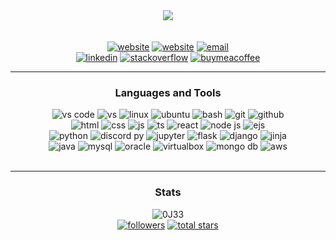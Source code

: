    <p align="center">
      <br />
      <br />
      <img src="https://ojee.net/static/ojee.svg" />
      <br />
      <br />
      <br />
<!--       <a href="https://ojee.net">
         <img alt="about" title="About me" src="https://custom-icon-badges.demolab.com/badge/-CSEN_student,_programmer,_and_engineer.-111111?style=for-the-badge&logo=&logoColor=black%22"/></a>
      <br /> -->
      <a href="https://ojee.net">
         <img alt="website" title="My Website" src="https://custom-icon-badges.demolab.com/badge/-ojee.net-00FFFF?style=for-the-badge&logo=globe&logoColor=black%22"/></a>
      <a href="https://ojee.net/bluef1ag">
         <img alt="website" title="Blue F1ag" src="https://custom-icon-badges.demolab.com/badge/-ojee.net/bluef1ag-000022?style=for-the-badge&logo=globe&logoColor=white%22"/></a>
      <a href="mailto:contact@ojee.net?subiect=contact@ojee.net">
         <img alt="email" title="My email" src="https://custom-icon-badges.demolab.com/badge/-contact@ojee.net-00AAAA?style=for-the-badge&logo=mail&logoColor=white%22"/></a>
      <br />
      <a href="https://www.linkedin.com/in/omargamaleldin/">
         <img alt="linkedin" title="LinkedIn" src="https://img.shields.io/badge/LinkedIn-0077B5?style=for-the-badge&logo=linkedin&logoColor=white"/></a>
      <a href="https://stackoverflow.com/users/19247380/ojee">
         <img alt="stackoverflow" title="Stack Overflow" src="https://img.shields.io/badge/stackoverflow-F48225?style=for-the-badge&logo=stackoverflow&logoColor=white"/></a>
      <a href="https://www.buymeacoffee.com/ojee">
         <img alt="buymeacoffee" title="Buy me a coffee" src="https://img.shields.io/badge/buy_me_a_coffee-FFE01A?style=for-the-badge&logo=buymeacoffee&logoColor=black"/></a>
   </p>

---

<h3 align="center">Languages and Tools</h3>

<div align="center">
   <div>
   <img alt="vs code" title="VS Code" src="https://custom-icon-badges.demolab.com/badge/-vs code-0078d7?style=for-the-badge&logo=visualstudiocode&logoColor=white"/>
   <img alt="vs" title="VS" src="https://custom-icon-badges.demolab.com/badge/-vs-603b74?style=for-the-badge&logo=visualstudio&logoColor=white"/>
   <img alt="linux" title="Linux" src="https://custom-icon-badges.demolab.com/badge/-linux-FCC624?style=for-the-badge&logo=linux&logoColor=black"/>
   <img alt="ubuntu" title="Ubuntu" src="https://custom-icon-badges.demolab.com/badge/-ubuntu-dd4814?style=for-the-badge&logo=ubuntu&logoColor=white"/>
   <img alt="bash" title="Bash" src="https://custom-icon-badges.demolab.com/badge/-bash-313131?style=for-the-badge&logo=bash&logoColor=black"/>
   <img alt="git" title="Git" src="https://custom-icon-badges.demolab.com/badge/-git-f34f29?style=for-the-badge&logo=git&logoColor=white"/>
   <img alt="github" title="Github" src="https://custom-icon-badges.demolab.com/badge/-github-171515?style=for-the-badge&logo=github&logoColor=white"/>
   <br />
   <img alt="html" title="HTML" src="https://custom-icon-badges.demolab.com/badge/-html-e34c26?style=for-the-badge&logo=html5&logoColor=white"/>
   <img alt="css" title="CSS" src="https://custom-icon-badges.demolab.com/badge/-css-264de4?style=for-the-badge&logo=css3&logoColor=white"/>
   <img alt="js" title="JS" src="https://custom-icon-badges.demolab.com/badge/-js-F0DB4F?style=for-the-badge&logo=javascript&logoColor=black"/>
   <img alt="ts" title="TS" src="https://custom-icon-badges.demolab.com/badge/-ts-007acc?style=for-the-badge&logo=typescript&logoColor=white"/>
   <img alt="react" title="React" src="https://custom-icon-badges.demolab.com/badge/-react-61dbfb?style=for-the-badge&logo=react&logoColor=black"/>
   <img alt="node js" title="Node JS" src="https://custom-icon-badges.demolab.com/badge/-node js-3c873a?style=for-the-badge&logo=nodejs&logoColor=white"/>
   <img alt="ejs" title="EJS" src="https://custom-icon-badges.demolab.com/badge/-ejs-90A93A?style=for-the-badge&logo=ejs&logoColor=white"/>
   <br />
   <img alt="python" title="Python" src="https://custom-icon-badges.demolab.com/badge/-python-4b8bbe?style=for-the-badge&logo=python&logoColor=white"/>
   <img alt="discord py" title="Discord Py" src="https://custom-icon-badges.demolab.com/badge/-discord py-7289d9?style=for-the-badge&logo=discord&logoColor=white"/>
   <img alt="jupyter" title="Jupyter" src="https://custom-icon-badges.demolab.com/badge/-jupyter-F37726?style=for-the-badge&logo=jupyter&logoColor=white"/>
   <img alt="flask" title="Flask" src="https://custom-icon-badges.demolab.com/badge/-flask-000000?style=for-the-badge&logo=flask&logoColor=white"/>
   <img alt="django" title="Django" src="https://custom-icon-badges.demolab.com/badge/-django-092e20?style=for-the-badge&logo=django&logoColor=white"/>
   <img alt="jinja" title="Jinja" src="https://custom-icon-badges.demolab.com/badge/-jinja-000000?style=for-the-badge&logo=jinja&logoColor=white"/>
   <br />
   <img alt="java" title="Java" src="https://custom-icon-badges.demolab.com/badge/-java-f89820?style=for-the-badge&logo=java&logoColor=white"/>
   <img alt="mysql" title="MySQL" src="https://custom-icon-badges.demolab.com/badge/-mysql-00758f?style=for-the-badge&logo=mysql&logoColor=white"/>
   <img alt="oracle" title="Oracle" src="https://custom-icon-badges.demolab.com/badge/-oracle-f80000?style=for-the-badge&logo=oracle&logoColor=white"/>
   <img alt="virtualbox" title="Virtual Box" src="https://custom-icon-badges.demolab.com/badge/-virtual box-2e3156?style=for-the-badge&logo=virtualbox&logoColor=white"/>
   <img alt="mongo db" title="Mongo DB" src="https://custom-icon-badges.demolab.com/badge/-mongo db-589636?style=for-the-badge&logo=mongodb&logoColor=white"/>
   <img alt="aws" title="AWS" src="https://custom-icon-badges.demolab.com/badge/-aws-ffffff?style=for-the-badge&logo=aws&logoColor=black"/>
   <br />

<!--    <img align="center" alt="Linux" width="30px" style="padding-right:10px;" src="https://cdn.jsdelivr.net/gh/devicons/devicon/icons/linux/linux-original.svg" />
   <img align="center" alt="Ubuntu" width="30px" style="padding-right:10px;" src="https://raw.githubusercontent.com/devicons/devicon/v2.15.1/icons/ubuntu/ubuntu-plain.svg" />
   <img align="center" alt="Bash" width="30px" style="padding-right:10px;" src="https://cdn.jsdelivr.net/gh/devicons/devicon/icons/bash/bash-original.svg" />
   <img align="center" alt="Git" width="30px" style="padding-right:10px;" src="https://cdn.jsdelivr.net/gh/devicons/devicon/icons/git/git-original.svg" />
   </div>
   <br />
   <div>
   <img align="center" alt="HTML" width="30px" style="padding-right:10px;" src="https://cdn.jsdelivr.net/gh/devicons/devicon/icons/html5/html5-plain.svg" />
   <img align="center" alt="CSS" width="30px" style="padding-right:10px;" src="https://cdn.jsdelivr.net/gh/devicons/devicon/icons/css3/css3-plain.svg" />
   <img align="center" alt="JavaScript" width="30px" style="padding-right:10px;" src="https://cdn.jsdelivr.net/gh/devicons/devicon/icons/javascript/javascript-plain.svg" />
   <img align="center" alt="TypeScript" width="30px" style="padding-right:10px;" src="https://cdn.jsdelivr.net/gh/devicons/devicon/icons/typescript/typescript-plain.svg" />
   <img align="center" alt="React" width="30px" style="padding-right:10px;" src="https://cdn.jsdelivr.net/gh/devicons/devicon/icons/react/react-original.svg" />
   <img align="center" alt="NodeJS" width="30px" style="padding-right:10px;" src="https://cdn.jsdelivr.net/gh/devicons/devicon/icons/nodejs/nodejs-original.svg" />
   <img align="center" alt="Django" width="30px" style="padding-right:10px;" src="https://brandslogos.com/wp-content/uploads/images/large/django-logo.png" />
   </div>
   <br />
   <div>
   <img align="center" alt="Python" width="30px" style="padding-right:10px;" src="https://cdn.jsdelivr.net/gh/devicons/devicon/icons/python/python-original.svg" />
   <img align="center" alt="Jupyter" width="30px" style="padding-right:10px;" src="https://cdn.jsdelivr.net/gh/devicons/devicon/icons/jupyter/jupyter-original.svg" />
   <img align="center" alt="Flask" width="30px" style="padding-right:10px;" src="https://cdn.jsdelivr.net/gh/devicons/devicon/icons/flask/flask-original.svg" />
   <img align="center" alt="Java" width="30px" style="padding-right:10px;" src="https://cdn.jsdelivr.net/gh/devicons/devicon/icons/java/java-original.svg"/>
   <img align="center" alt="Gradle" width="30px" style="padding-right:10px;" src="https://cdn.jsdelivr.net/gh/devicons/devicon/icons/gradle/gradle-plain.svg" />
   <img align="center" alt="MySQL" width="30px" style="padding-right:10px;" src="https://cdn.jsdelivr.net/gh/devicons/devicon/icons/mysql/mysql-original.svg" />
   <img align="center" alt="Oracle" width="30px" style="padding-right:10px;" src="https://cdn.jsdelivr.net/gh/devicons/devicon/icons/oracle/oracle-original.svg" /> -->
   </div>
</div>
<br />

---

<h3 align="center">Stats</h3>

<div align="center">
   
   <img src="https://komarev.com/ghpvc/?username=0J33&label=Profile%20views&color=0e75b6&style=for-the-badge" alt="0J33" />
   <br />
   <a href="https://github.com/0J33?tab=followers">
      <img alt="followers" title="Follow me on Github" src="https://custom-icon-badges.demolab.com/github/followers/0J33?color=236ad3&labelColor=1155ba&style=for-the-badge&logo=person-add&label=Follow&logoColor=white"/></a>
   <a href="https://github.com/0J33?tab=repositories&sort=stargazers">
      <img alt="total stars" title="Total stars on GitHub" src="https://custom-icon-badges.demolab.com/github/stars/0J33?color=55960c&style=for-the-badge&labelColor=488207&logo=star"/></a>
   <br /><br />
   
<!--    ![0J33's GitHub stats](https://github-readme-stats.vercel.app/api?username=0J33&show_icons=true&theme=react)
   ![GitHub Streak](https://streak-stats.demolab.com?user=0J33&theme=react&border_radius=4.5) -->
   
</div>
